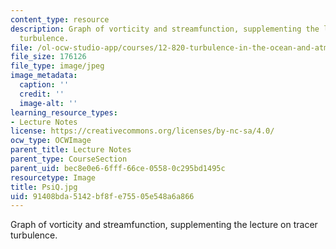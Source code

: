```yaml
---
content_type: resource
description: Graph of vorticity and streamfunction, supplementing the lecture on tracer
  turbulence.
file: /ol-ocw-studio-app/courses/12-820-turbulence-in-the-ocean-and-atmosphere-spring-2006/91408bda5142bf8fe75505e548a6a866_PsiQ.jpg
file_size: 176126
file_type: image/jpeg
image_metadata:
  caption: ''
  credit: ''
  image-alt: ''
learning_resource_types:
- Lecture Notes
license: https://creativecommons.org/licenses/by-nc-sa/4.0/
ocw_type: OCWImage
parent_title: Lecture Notes
parent_type: CourseSection
parent_uid: bec8e0e6-6fff-66ce-0558-0c295bd1495c
resourcetype: Image
title: PsiQ.jpg
uid: 91408bda-5142-bf8f-e755-05e548a6a866
---
```

Graph of vorticity and streamfunction, supplementing the lecture on tracer turbulence.